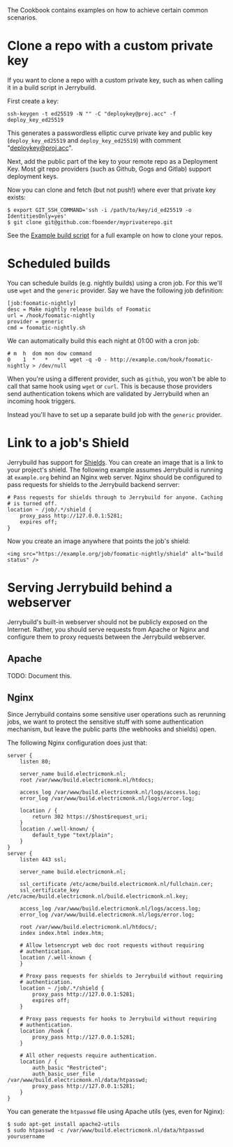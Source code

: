 The Cookbook contains examples on how to achieve certain common scenarios.

# Clone a repo with a custom private key

If you want to clone a repo with a custom private key, such as when calling it
in a build script in Jerrybuild.

First create a key:

    ssh-keygen -t ed25519 -N "" -C "deploykey@proj.acc" -f deploy_key_ed25519

This generates a passwordless elliptic curve private key and public key
(`deploy_key_ed25519` and `deploy_key_ed25519`) with comment
"deploykey@proj.acc".

Next, add the public part of the key to your remote repo as a Deployment Key.
Most git repo providers (such as Github, Gogs and Gitlab) support deployment
keys.

Now you can clone and fetch (but not push!) where ever that private key
exists:

    $ export GIT_SSH_COMMAND='ssh -i /path/to/key/id_ed25519 -o IdentitiesOnly=yes'
    $ git clone git@github.com:fboender/myprivaterepo.git

See the [Example build
script](https://github.com/fboender/jerrybuild/blob/master/example/work_dir/example.sh)
for a full example on how to clone your repos.


# Scheduled builds

You can schedule builds (e.g. nightly builds) using a cron job. For this we'll
use `wget` and the `generic` provider. Say we have the following job
definition:

    [job:foomatic-nightly]
    desc = Make nightly release builds of Foomatic
    url = /hook/foomatic-nightly
    provider = generic
    cmd = foomatic-nightly.sh

We can automatically build this each night at 01:00 with a cron job:

    # m  h  dom mon dow command
    0    1  *   *   *   wget -q -O - http://example.com/hook/foomatic-nightly > /dev/null

When you're using a different provider, such as `github`, you won't be able to
call that same hook using `wget` or `curl`. This is because those providers
send authentication tokens which are validated by Jerrybuild when an incoming
hook triggers.

Instead you'll have to set up a separate build job with the `generic`
provider.


# Link to a job's Shield

Jerrybuild has support for [Shields](https://www.shields.io/). You can create
an image that is a link to your project's shield. The following example
assumes Jerrybuild is running at `example.org` behind an Nginx web server.
Nginx should be configured to pass requests for shields to the Jerrybuild
backend serrver:

    # Pass requests for shields through to Jerrybuild for anyone. Caching
    # is turned off.
    location ~ /job/.*/shield {
        proxy_pass http://127.0.0.1:5281;
        expires off;
    }

Now you create an image anywhere that points the job's shield:

    <img src="https://example.org/job/foomatic-nightly/shield" alt="build
    status" />


# Serving Jerrybuild behind a webserver

Jerrybuild's built-in webserver should not be publicly exposed on the
Internet. Rather, you should serve requests from Apache or Nginx and configure
them to proxy requests between the Jerrybuild webserver.

## Apache

TODO: Document this.

## Nginx

Since Jerrybuild contains some sensitive user operations such as rerunning
jobs, we want to protect the sensitive stuff with some authentication
mechanism, but leave the public parts (the webhooks and shields) open.

The following Nginx configuration does just that:

    server {
        listen 80;

        server_name build.electricmonk.nl;
        root /var/www/build.electricmonk.nl/htdocs;

        access_log /var/www/build.electricmonk.nl/logs/access.log;
        error_log /var/www/build.electricmonk.nl/logs/error.log;

        location / {
            return 302 https://$host$request_uri;
        }
        location /.well-known/ {
            default_type "text/plain";
        }
    }
    server {
        listen 443 ssl;

        server_name build.electricmonk.nl;

        ssl_certificate /etc/acme/build.electricmonk.nl/fullchain.cer;
        ssl_certificate_key /etc/acme/build.electricmonk.nl/build.electricmonk.nl.key;

        access_log /var/www/build.electricmonk.nl/logs/access.log;
        error_log /var/www/build.electricmonk.nl/logs/error.log;

        root /var/www/build.electricmonk.nl/htdocs/;
        index index.html index.htm;

        # Allow letsencrypt web doc root requests without requiring
        # authentication.
        location /.well-known {
        }

        # Proxy pass requests for shields to Jerrybuild without requiring
        # authentication.
        location ~ /job/.*/shield {
            proxy_pass http://127.0.0.1:5281;
            expires off;
        }

        # Proxy pass requests for hooks to Jerrybuild without requiring
        # authentication.
        location /hook {
            proxy_pass http://127.0.0.1:5281;
        }

        # All other requests require authentication.
        location / {
            auth_basic "Restricted";
            auth_basic_user_file /var/www/build.electricmonk.nl/data/htpasswd;
            proxy_pass http://127.0.0.1:5281;
        }
    }

You can generate the `htpasswd` file using Apache utils (yes, even for Nginx):

    $ sudo apt-get install apache2-utils
    $ sudo htpasswd -c /var/www/build.electricmonk.nl/data/htpasswd yourusername
